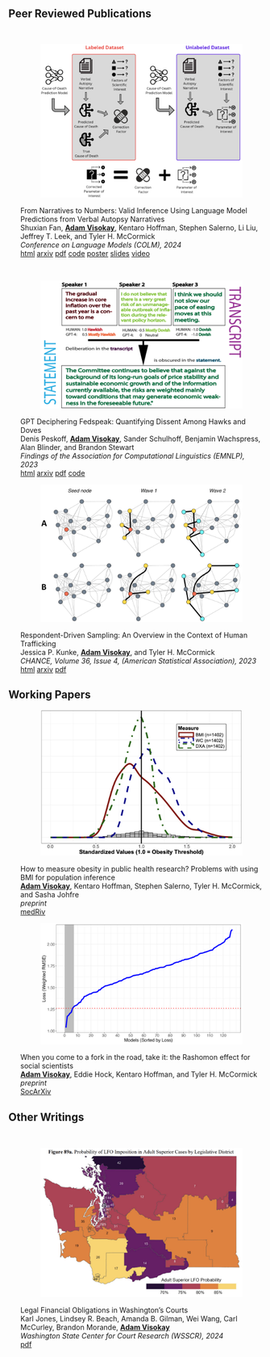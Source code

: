 <body>
    <div class="container">
        <h1></h1>
        <article>
            <br>
            <div class="publications">
                <h2 class="bibliography">Peer Reviewed Publications</h2>
                <br>
                <ol class="bibliography">
                    <div class="row">
                        <div class="col-sm-2">
                            <figure>
                                <picture>
                                <img src="/assets/img/publication_preview/va.png" class="img-fluid rounded" alt="va.png">
                                </picture>
                            </figure>
                        </div>
                        <div class="col-sm-10">
                            <div class="title">From Narratives to Numbers: Valid Inference Using Language Model Predictions from Verbal Autopsy Narratives</div>
                            <div class="author">
                                Shuxian Fan, <u><strong>Adam Visokay</strong></u>, Kentaro Hoffman, Stephen Salerno, Li Liu, Jeffrey T. Leek, and Tyler H. McCormick
                            </div>
                            <div class="periodical">
                                <em>Conference on Language Models (COLM), 2024</em>
                            </div>
                            <div class="links">
                                <a href="https://openreview.net/forum?id=QbCHlIqbDJ#discussion" class="btn btn-sm btn-outline-primary" target="_blank">html</a>
                                <a href="https://arxiv.org/abs/2404.02438" class="btn btn-sm btn-outline-primary" target="_blank">arxiv</a>
                                <a href="/assets/visokay2024va.pdf" class="btn btn-sm btn-outline-primary">pdf</a>
                                <a href="https://github.com/avisokay/va_nlp/" class="btn btn-sm btn-outline-primary" target="_blank">code</a>
                                <a href="/assets/visokay2024va_poster.pdf" class="btn btn-sm btn-outline-primary">poster</a>
                                <a href="/assets/escience_IPD.pdf" class="btn btn-sm btn-outline-primary">slides</a>
                                <a href="https://www.youtube.com/watch?v=3iF826EnwRk" class="btn btn-sm btn-outline-primary">video</a>
                            </div>
                        </div>
                    </div>
                </ol>
                <br>
                <ol class="bibliography">
                    <div class="row">
                        <div class="col-sm-2">
                            <figure>
                                <picture>
                                    <img src="/assets/img/publication_preview/gptfed.png" class="img-fluid rounded" alt="gptfed.png">
                                </picture>
                            </figure>
                        </div>
                        <div class="col-sm-10">
                            <div class="title">GPT Deciphering Fedspeak: Quantifying Dissent Among Hawks and Doves</div>
                            <div class="author">
                                Denis Peskoff, <u><strong>Adam Visokay</strong></u>, Sander Schulhoff, Benjamin Wachspress, Alan Blinder, and Brandon Stewart
                            </div>
                            <div class="periodical">
                                <em>Findings of the Association for Computational Linguistics (EMNLP), 2023
                                </em>
                            </div>
                            <div class="links">
                                <a href="https://aclanthology.org/2023.findings-emnlp.434/" class="btn btn-sm btn-outline-primary" target="_blank">html</a>
                                <a href="https://arxiv.org/abs/2407.19110" class="btn btn-sm btn-outline-primary" target="_blank">arxiv</a>
                                <a href="/assets/gptfed.pdf" class="btn btn-sm btn-outline-primary">pdf</a>
                                <a href="https://github.com/DenisPeskoff/FedNLP" class="btn btn-sm btn-outline-primary" target="_blank">code</a>
                            </div>
                        </div>
                    </div>
                </ol>
                <ol class="bibliography">
                    <div class="row">
                        <div class="col-sm-2">
                            <figure>
                                <picture>
                                    <img src="/assets/img/publication_preview/rrds.png" class="img-fluid rounded" alt="rrds.png">
                                </picture>
                            </figure>
                        </div>
                        <div class="col-sm-10">
                            <div class="title">Respondent-Driven Sampling: An Overview in the Context of Human Trafficking</div>
                            <div class="author">
                                Jessica P. Kunke, <u><strong>Adam Visokay</strong></u>, and Tyler H. McCormick
                            </div>
                            <div class="periodical">
                                <em>CHANCE, Volume 36, Issue 4, (American Statistical Association), 2023
                                </em>
                            </div>
                            <div class="links">
                                <a href="https://www.tandfonline.com/doi/full/10.1080/09332480.2023.2290949" class="btn btn-sm btn-outline-primary" target="_blank">html</a>
                                <a href="https://arxiv.org/abs/2309.16160" class="btn btn-sm btn-outline-primary" target="_blank">arxiv</a>
                                <a href="/assets/rrds.pdf" class="btn btn-sm btn-outline-primary">pdf</a>
                            </div>
                        </div>
                    </div>
                </ol>
                <h2 class="bibliography">Working Papers</h2>
                <ol class="bibliography">
                    <div class="row">
                        <div class="col-sm-2">
                            <figure>
                                <picture>
                                    <img src="/assets/img/publication_preview/bmi.png" class="img-fluid rounded" alt="rrds.png">
                                </picture>
                            </figure>
                        </div>
                        <div class="col-sm-10">
                            <div class="title">How to measure obesity in public health research? Problems with using BMI for population inference
                            </div>
                            <div class="author">
                                <u><strong>Adam Visokay</strong></u>, Kentaro Hoffman, Stephen Salerno, Tyler H. McCormick, and Sasha Johfre
                            </div>
                            <div class="periodical">
                                <em>preprint
                                </em>
                            </div>
                            <div class="links">
                                <a href="https://www.medrxiv.org/content/10.1101/2025.04.01.25325037v1" class="btn btn-sm btn-outline-primary" target="_blank">medRiv</a>
                            </div>
                        </div>
                    </div>
                </ol>
                <ol class="bibliography">
                    <div class="row">
                        <div class="col-sm-2">
                            <figure>
                                <picture>
                                    <img src="/assets/img/publication_preview/rashomon.png" class="img-fluid rounded" alt="rrds.png">
                                </picture>
                            </figure>
                        </div>
                        <div class="col-sm-10">
                            <div class="title">When you come to a fork in the road, take it: the Rashomon effect for social scientists</div>
                            <div class="author">
                                <u><strong>Adam Visokay</strong></u>, Eddie Hock, Kentaro Hoffman, and Tyler H. McCormick
                            </div>
                            <div class="periodical">
                                <em>preprint
                                </em>
                            </div>
                            <div class="links">
                                <a href="https://osf.io/preprints/socarxiv/8zybt_v1" class="btn btn-sm btn-outline-primary" target="_blank">SocArXiv</a>
                            </div>
                        </div>
                    </div>
                </ol>
                <h2 class="bibliography">Other Writings</h2>
                <br>
                <ol class="bibliography">
                    <div class="row">
                        <div class="col-sm-2">
                            <figure>
                                <picture>
                                <img src="/assets/img/publication_preview/lfo.png" class="img-fluid rounded" alt="lfo.png">
                                </picture>
                            </figure>
                        </div>
                        <div class="col-sm-10">
                            <div class="title">Legal Financial Obligations in Washington’s Courts</div>
                            <div class="author">
                                Karl Jones, Lindsey R. Beach, Amanda B. Gilman, Wei Wang, Carl McCurley, Brandon Morande, <u><strong>Adam Visokay</strong></u>
                            </div>
                            <div class="periodical">
                                <em>Washington State Center for Court Research (WSSCR), 2024</em>
                            </div>
                            <div class="links">
                                <a href="https://www.courts.wa.gov/subsite/wsccr/docs/LFO%20WSCCR%20Report%20-%20Published.pdf" class="btn btn-sm btn-outline-primary" target="_blank">pdf</a>
                            </div>
                        </div>
                    </div>
                </ol>
            </div>
        </article>


